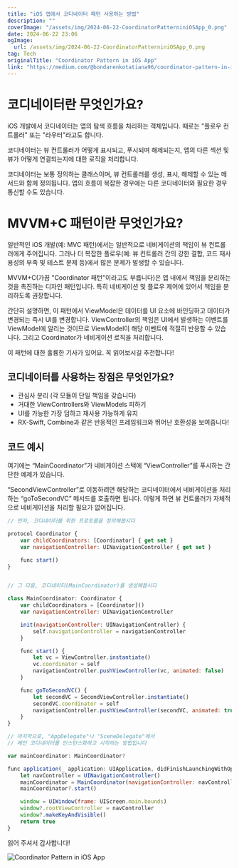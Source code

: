 ```yaml
---
title: "iOS 앱에서 코디네이터 패턴 사용하는 방법"
description: ""
coverImage: "/assets/img/2024-06-22-CoordinatorPatterniniOSApp_0.png"
date: 2024-06-22 23:06
ogImage:
  url: /assets/img/2024-06-22-CoordinatorPatterniniOSApp_0.png
tag: Tech
originalTitle: "Coordinator Pattern in iOS App"
link: "https://medium.com/@bondarenkotatiana96/coordinator-pattern-in-ios-app-bbdee8946cc2"
---
```


# 코디네이터란 무엇인가요?

iOS 개발에서 코디네이터는 앱의 탐색 흐름을 처리하는 객체입니다. 때로는 "플로우 컨트롤러" 또는 "라우터"라고도 합니다.

코디네이터는 뷰 컨트롤러가 어떻게 표시되고, 푸시되며 해제되는지, 앱의 다른 섹션 및 뷰가 어떻게 연결되는지에 대한 로직을 처리합니다.

코디네이터는 보통 정의하는 클래스이며, 뷰 컨트롤러를 생성, 표시, 해제할 수 있는 메서드와 함께 정의됩니다. 앱의 흐름이 복잡한 경우에는 다른 코디네이터와 필요한 경우 통신할 수도 있습니다.

<div class="content-ad"></div>

# MVVM+C 패턴이란 무엇인가요?

일반적인 iOS 개발(예: MVC 패턴)에서는 일반적으로 네비게이션의 책임이 뷰 컨트롤러에게 주어집니다. 그러나 더 복잡한 플로우(예: 뷰 컨트롤러 간의 강한 결합, 코드 재사용성의 부족 및 테스트 문제 등)에서 많은 문제가 발생할 수 있습니다.

MVVM+C(가끔 "Coordinator 패턴"이라고도 부릅니다)은 앱 내에서 책임을 분리하는 것을 촉진하는 디자인 패턴입니다. 특히 네비게이션 및 플로우 제어에 있어서 책임을 분리하도록 권장합니다.

간단히 설명하면, 이 패턴에서 ViewModel은 데이터를 UI 요소에 바인딩하고 데이터가 변경되는 즉시 UI를 변경합니다. ViewController의 책임은 UI에서 발생하는 이벤트를 ViewModel에 알리는 것이므로 ViewModel이 해당 이벤트에 적절히 반응할 수 있습니다. 그리고 Coordinator가 네비게이션 로직을 처리합니다.

<div class="content-ad"></div>

이 패턴에 대한 훌륭한 기사가 있어요. 꼭 읽어보시길 추천합니다!

## 코디네이터를 사용하는 장점은 무엇인가요?

- 관심사 분리 (각 모듈이 단일 책임을 갖습니다)
- 거대한 ViewControllers와 ViewModels 피하기
- UI를 가능한 가장 덤하고 재사용 가능하게 유지
- RX-Swift, Combine과 같은 반응적인 프레임워크와 뛰어난 호환성을 보여줍니다!

## 코드 예시

<div class="content-ad"></div>

여기에는 “MainCoordinator”가 네비게이션 스택에 “ViewController”를 푸시하는 간단한 예제가 있습니다.

“SecondViewController”로 이동하려면 해당하는 코디네이터에서 네비게이션을 처리하는 “goToSecondVC” 메서드를 호출하면 됩니다. 이렇게 하면 뷰 컨트롤러가 자체적으로 네비게이션을 처리할 필요가 없어집니다.

```js
// 먼저, 코디네이터를 위한 프로토콜을 정의해봅시다

protocol Coordinator {
    var childCoordinators: [Coordinator] { get set }
    var navigationController: UINavigationController { get set }

    func start()
}


// 그 다음, 코디네이터(MainCoordinator)를 생성해봅시다

class MainCoordinator: Coordinator {
    var childCoordinators = [Coordinator]()
    var navigationController: UINavigationController

    init(navigationController: UINavigationController) {
        self.navigationController = navigationController
    }

    func start() {
        let vc = ViewController.instantiate()
        vc.coordinator = self
        navigationController.pushViewController(vc, animated: false)
    }

    func goToSecondVC() {
        let secondVC = SecondViewController.instantiate()
        secondVC.coordinator = self
        navigationController.pushViewController(secondVC, animated: true)
    }
}

// 마지막으로, "AppDelegate"나 "SceneDelegate"에서
// 메인 코디네이터를 인스턴스화하고 시작하는 방법입니다

var mainCoordinator: MainCoordinator?

func application(_ application: UIApplication, didFinishLaunchingWithOptions launchOptions: [UIApplication.LaunchOptionsKey: Any]?) -> Bool {
    let navController = UINavigationController()
    mainCoordinator = MainCoordinator(navigationController: navController)
    mainCoordinator?.start()

    window = UIWindow(frame: UIScreen.main.bounds)
    window?.rootViewController = navController
    window?.makeKeyAndVisible()
    return true
}
```

읽어 주셔서 감사합니다!

<div class="content-ad"></div>

![Coordinator Pattern in iOS App](/assets/img/2024-06-22-CoordinatorPatterniniOSApp_0.png)

